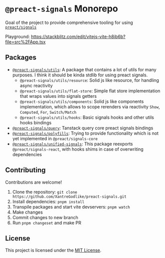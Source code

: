 # `@preact-signals` Monorepo

Goal of the project to provide comprehensive tooling for using [`preact/signals`](https://github.com/preactjs/signals)

Playground: https://stackblitz.com/edit/vitejs-vite-h8ib6b?file=src%2FApp.tsx

## Packages

- [`@preact-signals/utils`](./packages/utils): A package that contains a lot of utils for many purposes. I think it should be kinda stdlib for using preact signals.
  - `@preact-signals/utils/resource`: Solid js like resource, for handling async reactivity
  - `@preact-signals/utils/flat-store`: Simple flat store implementation that wraps values into signals getters
  - `@preact-signals/utils/components`: Solid js like components implementation, which allows to scope rerenders via reactivity `Show`, `Computed`, `For`, `Switch/Match`
  - `@preact-signals/utils/hooks`: Basic signals hooks and other utils hooks bindings
- [`@preact-signals/query`](./packages/query): Tanstack query core preact signals bindings
- [`@preact-signals/polyfills`](./packages/polyfills): Trying to provide functionality which is not yet implemented in `@preact/signals-core`
- [`@preact-signals/unified-signals`](./packages/unified-signals/): This package reexports `@preact/signals-react`, with hooks shims in case of overwriting dependencies

## Contributing

Contributions are welcome!

1. Clone the repository: `git clone https://github.com/XantreGodlike/preact-signals.git`
2. Install dependencies: `pnpm install`
3. Transpile packages and start vite devservers: `pnpm watch`
4. Make changes
5. Commit changes to new branch
6. Run `pnpm changeset` and make PR

## License

This project is licensed under the [MIT License](LICENSE).
